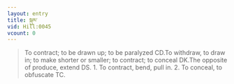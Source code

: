 ```yaml
---
layout: entry
title: སྐུམ་
vid: Hill:0045
vcount: 0
---
```

> To contract; to be drawn up; to be paralyzed CD\.To withdraw, to draw in; to make shorter or smaller; to contract; to conceal DK\.The opposite of produce, extend DS\. 1\. To contract, bend, pull in\. 2\. To conceal, to obfuscate TC\.


